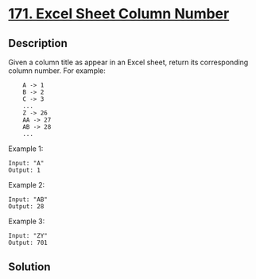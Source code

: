 # [171. Excel Sheet Column Number](https://leetcode.com/problems/excel-sheet-column-number)

## Description

Given a column title as appear in an Excel sheet, return its corresponding column number.
For example:
```
    A -> 1
    B -> 2
    C -> 3
    ...
    Z -> 26
    AA -> 27
    AB -> 28 
    ...
```
Example 1:
```
Input: "A"
Output: 1
```
Example 2:
```
Input: "AB"
Output: 28
```
Example 3:
```
Input: "ZY"
Output: 701
```
## Solution

